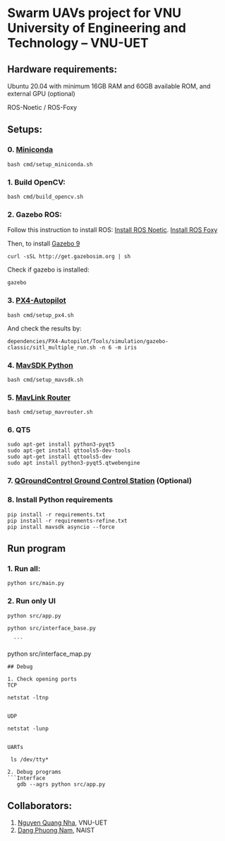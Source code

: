 # Swarm UAVs project for VNU University of Engineering and Technology – VNU-UET

## Hardware requirements:

Ubuntu 20.04 with minimum 16GB RAM and 60GB available ROM, and external GPU (optional)

ROS-Noetic / ROS-Foxy

## Setups:
### 0. [Miniconda](https://docs.anaconda.com/free/miniconda/miniconda-install/)

   ```
   bash cmd/setup_miniconda.sh
   ```

### 1. Build OpenCV:
   ```
   bash cmd/build_opencv.sh
   ```

### 2. Gazebo ROS:

   Follow this instruction to install ROS: [Install ROS Noetic](https://wiki.ros.org/noetic/Installation/Ubuntu). [Install ROS Foxy](https://docs.ros.org/en/foxy/Installation/Ubuntu-Install-Debians.html)</br>

   Then, to install [Gazebo 9](https://classic.gazebosim.org/tutorials?cat=install&tut=install_ubuntu&ver=9.0)

   ```
   curl -sSL http://get.gazebosim.org | sh
   ```

   Check if gazebo is installed:

   ```
   gazebo
   ```

### 3. [PX4-Autopilot](https://github.com/PX4/PX4-Autopilot.git)

   ```
   bash cmd/setup_px4.sh
   ```

   And check the results by:

   ```
   dependencies/PX4-Autopilot/Tools/simulation/gazebo-classic/sitl_multiple_run.sh -n 6 -m iris
   ```

### 4. [MavSDK Python](https://github.com/mavlink/MAVSDK-Python.git)

   ```
   bash cmd/setup_mavsdk.sh
   ```

### 5. [MavLink Router](https://github.com/intel/mavlink-router.git)

   ```
   bash cmd/setup_mavrouter.sh
   ```

### 6. QT5

   ```
   sudo apt-get install python3-pyqt5
   sudo apt-get install qttools5-dev-tools
   sudo apt-get install qttools5-dev
   sudo apt install python3-pyqt5.qtwebengine
   ```
   
### 7. [QGroundControl Ground Control Station](https://github.com/mavlink/qgroundcontrol/releases) (Optional)

### 8. Install Python requirements

   ```
   pip install -r requirements.txt
   pip install -r requirements-refine.txt
   pip install mavsdk asyncio --force
   ```

## Run program

### 1. Run all:

   ```
   python src/main.py
   ```

### 2. Run only UI
   ```
   python src/app.py
   ```
   ```
   python src/interface_base.py
   ```
      ```
   python src/interface_map.py
   ```
## Debug

1. Check opening ports
   TCP

   ```
    netstat -ltnp
   ```

   UDP

   ```
    netstat -lunp
   ```

   UARTs

   ```
     ls /dev/tty*
   ```
2. Debug programs
   ```Interface
      gdb --agrs python src/app.py
   ```


## Collaborators:

1. [Nguyen Quang Nha](nhanq@vnu.edu.vn), VNU-UET
2. [Dang Phuong Nam](phgnam1811.vn@gmail.com), NAIST
